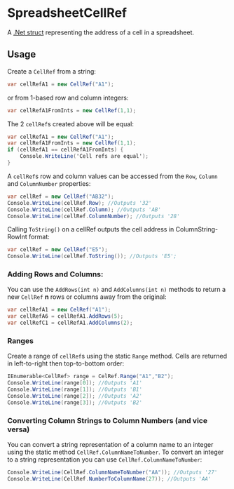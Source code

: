# SpreadsheetCellRef
A [.Net struct](https://docs.microsoft.com/en-us/dotnet/csharp/language-reference/builtin-types/struct) representing the address of a cell in a spreadsheet.

## Usage
Create a `CellRef` from a string:

``` csharp
var cellRefA1 = new CellRef("A1");

```

or from 1-based row and column integers:

``` csharp
var cellRefA1FromInts = new CellRef(1,1);
```

The 2 `cellRef`s created above will be equal:

``` csharp
var cellRefA1 = new CellRef("A1");
var cellRefA1FromInts = new CellRef(1,1);
if (cellRefA1 == cellRefA1FromInts) {
    Console.WriteLine('Cell refs are equal');
}
```

A `cellRef`s row and column values can be accessed from the `Row`, `Column` and `ColumnNumber` properties:

``` csharp
var cellRef = new CellRef("AB32");
Console.WriteLine(cellRef.Row); //Outputs '32'
Console.WriteLine(cellRef.Column); //Outputs 'AB'
Console.WriteLine(cellRef.ColumnNumber); //Outputs '28'
```

Calling `ToString()` on a cellRef outputs the cell address in ColumnString-RowInt format:

``` csharp
var cellRef = new CellRef("E5");
Console.WriteLine(cellRef.ToString()); //Outputs 'E5';
```

### Adding Rows and Columns:
You can use the `AddRows(int n)` and `AddColumns(int n)` methods to return a new `CellRef` **n** rows or columns away from the original:

``` csharp
var cellRefA1 = new CelRef("A1");
var cellRefA6 = cellRefA1.AddRows(5);
var cellRefC1 = cellRefA1.AddColumns(2);
```

### Ranges
Create a range of `cellRef`s using the static `Range` method. Cells are returned in left-to-right then top-to-bottom order:

``` csharp
IEnumerable<CellRef> range = CelRef.Range("A1","B2");
Console.WriteLine(range[0]); //Outputs 'A1'
Console.WriteLine(range[1]); //Outputs 'B1'
Console.WriteLine(range[2]); //Outputs 'A2'
Console.WriteLine(range[3]); //Outputs 'B2'
```

### Converting Column Strings to Column Numbers (and vice versa)
You can convert a string representation of a column name to an integer using the static method `CellRef.ColumnNameToNumber`. To convert an integer to a string representation you can use `CellRef.ColumnNameToNumber`:

``` csharp
Console.WriteLine(CellRef.ColumnNameToNumber("AA")); //Outputs '27'
Console.WriteLine(CellRef.NumberToColumnName(27)); //Outputs 'AA'
```
